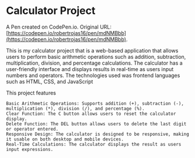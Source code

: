 # Calculator Project

A Pen created on CodePen.io. Original URL: [https://codepen.io/robertrojas16/pen/mdNMBbb](https://codepen.io/robertrojas16/pen/mdNMBbb).

This is my calculator project that is a web-based application that allows users to perform basic arithmetic operations such as addition, subtraction, multiplication, division, and percentage calculations. The calculator has a user-friendly interface and displays results in real-time as users input numbers and operators. The technologies used was frontend languages such as HTML, CSS, and JavaScript

This project features 

    Basic Arithmetic Operations: Supports addition (+), subtraction (-), multiplication (*), division (/), and percentage (%).
    Clear Function: The C button allows users to reset the calculator display.
    Delete Function: The DEL button allows users to delete the last digit or operator entered.
    Responsive Design: The calculator is designed to be responsive, making it usable on both desktop and mobile devices.
    Real-Time Calculations: The calculator displays the result as users input expressions.
